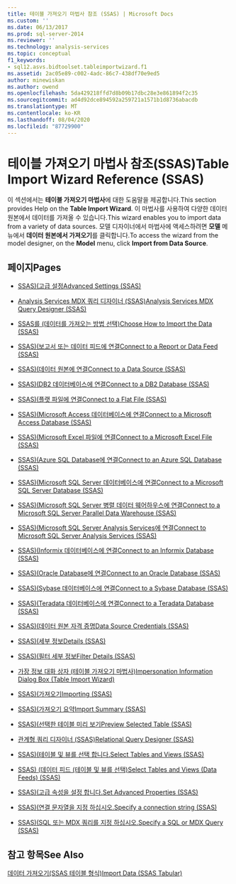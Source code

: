 ```yaml
---
title: 테이블 가져오기 마법사 참조 (SSAS) | Microsoft Docs
ms.custom: ''
ms.date: 06/13/2017
ms.prod: sql-server-2014
ms.reviewer: ''
ms.technology: analysis-services
ms.topic: conceptual
f1_keywords:
- sql12.asvs.bidtoolset.tableimportwizard.f1
ms.assetid: 2ac05e89-c002-4adc-86c7-438df70e9ed5
author: minewiskan
ms.author: owend
ms.openlocfilehash: 5da429218ffd7d8b09b17dbc28e3e861894f2c35
ms.sourcegitcommit: ad4d92dce894592a259721a1571b1d8736abacdb
ms.translationtype: MT
ms.contentlocale: ko-KR
ms.lasthandoff: 08/04/2020
ms.locfileid: "87729900"
---
```

# <a name="table-import-wizard-reference-ssas"></a><span data-ttu-id="6c917-102">테이블 가져오기 마법사 참조(SSAS)</span><span class="sxs-lookup"><span data-stu-id="6c917-102">Table Import Wizard Reference (SSAS)</span></span>
  <span data-ttu-id="6c917-103">이 섹션에서는 **테이블 가져오기 마법사**에 대한 도움말을 제공합니다.</span><span class="sxs-lookup"><span data-stu-id="6c917-103">This section provides Help on the **Table Import Wizard**.</span></span> <span data-ttu-id="6c917-104">이 마법사를 사용하여 다양한 데이터 원본에서 데이터를 가져올 수 있습니다.</span><span class="sxs-lookup"><span data-stu-id="6c917-104">This wizard enables you to import data from a variety of data sources.</span></span> <span data-ttu-id="6c917-105">모델 디자이너에서 마법사에 액세스하려면 **모델** 메뉴에서 **데이터 원본에서 가져오기**를 클릭합니다.</span><span class="sxs-lookup"><span data-stu-id="6c917-105">To access the wizard from the model designer, on the **Model** menu, click **Import from Data Source**.</span></span>  
  
## <a name="pages"></a><span data-ttu-id="6c917-106">페이지</span><span class="sxs-lookup"><span data-stu-id="6c917-106">Pages</span></span>  
  
-   [<span data-ttu-id="6c917-107">SSAS&#41;&#40;고급 설정</span><span class="sxs-lookup"><span data-stu-id="6c917-107">Advanced Settings &#40;SSAS&#41;</span></span>](advanced-settings-ssas.md)  
  
-   [<span data-ttu-id="6c917-108">Analysis Services MDX 쿼리 디자이너 &#40;SSAS&#41;</span><span class="sxs-lookup"><span data-stu-id="6c917-108">Analysis Services MDX Query Designer &#40;SSAS&#41;</span></span>](analysis-services-mdx-query-designer-ssas.md)  
  
-   [<span data-ttu-id="6c917-109">SSAS를 &#40;데이터를 가져오는 방법 선택&#41;</span><span class="sxs-lookup"><span data-stu-id="6c917-109">Choose How to Import the Data &#40;SSAS&#41;</span></span>](choose-how-to-import-the-data-ssas.md)  
  
-   [<span data-ttu-id="6c917-110">SSAS&#41;&#40;보고서 또는 데이터 피드에 연결</span><span class="sxs-lookup"><span data-stu-id="6c917-110">Connect to a Report or Data Feed &#40;SSAS&#41;</span></span>](connect-to-a-report-or-data-feed-ssas.md)  
  
-   [<span data-ttu-id="6c917-111">SSAS&#41;&#40;데이터 원본에 연결</span><span class="sxs-lookup"><span data-stu-id="6c917-111">Connect to a Data Source &#40;SSAS&#41;</span></span>](connect-to-a-data-source-ssas.md)  
  
-   [<span data-ttu-id="6c917-112">SSAS&#41;&#40;DB2 데이터베이스에 연결</span><span class="sxs-lookup"><span data-stu-id="6c917-112">Connect to a DB2 Database &#40;SSAS&#41;</span></span>](connect-to-a-db2-database-ssas.md)  
  
-   [<span data-ttu-id="6c917-113">SSAS&#41;&#40;플랫 파일에 연결</span><span class="sxs-lookup"><span data-stu-id="6c917-113">Connect to a Flat File &#40;SSAS&#41;</span></span>](connect-to-a-flat-file-ssas.md)  
  
-   [<span data-ttu-id="6c917-114">SSAS&#41;&#40;Microsoft Access 데이터베이스에 연결</span><span class="sxs-lookup"><span data-stu-id="6c917-114">Connect to a Microsoft Access Database &#40;SSAS&#41;</span></span>](connect-to-a-microsoft-access-database-ssas.md)  
  
-   [<span data-ttu-id="6c917-115">SSAS&#41;&#40;Microsoft Excel 파일에 연결</span><span class="sxs-lookup"><span data-stu-id="6c917-115">Connect to a Microsoft Excel File &#40;SSAS&#41;</span></span>](connect-to-a-microsoft-excel-file-ssas.md)  
  
-   [<span data-ttu-id="6c917-116">SSAS&#41;&#40;Azure SQL Database에 연결</span><span class="sxs-lookup"><span data-stu-id="6c917-116">Connect to an Azure SQL Database &#40;SSAS&#41;</span></span>](connect-to-an-azure-sql-database-ssas.md)  
  
-   [<span data-ttu-id="6c917-117">SSAS&#41;&#40;Microsoft SQL Server 데이터베이스에 연결</span><span class="sxs-lookup"><span data-stu-id="6c917-117">Connect to a Microsoft SQL Server Database &#40;SSAS&#41;</span></span>](connect-to-a-microsoft-sql-server-database-ssas.md)  
  
-   [<span data-ttu-id="6c917-118">SSAS&#41;&#40;Microsoft SQL Server 병렬 데이터 웨어하우스에 연결</span><span class="sxs-lookup"><span data-stu-id="6c917-118">Connect to a Microsoft SQL Server Parallel Data Warehouse &#40;SSAS&#41;</span></span>](connect-to-a-microsoft-sql-server-parallel-data-warehouse-ssas.md)  
  
-   [<span data-ttu-id="6c917-119">SSAS&#41;&#40;Microsoft SQL Server Analysis Services에 연결</span><span class="sxs-lookup"><span data-stu-id="6c917-119">Connect to Microsoft SQL Server Analysis Services &#40;SSAS&#41;</span></span>](connect-to-microsoft-sql-server-analysis-services-ssas.md)  
  
-   [<span data-ttu-id="6c917-120">SSAS&#41;&#40;Informix 데이터베이스에 연결</span><span class="sxs-lookup"><span data-stu-id="6c917-120">Connect to an Informix Database &#40;SSAS&#41;</span></span>](connect-to-an-informix-database-ssas.md)  
  
-   [<span data-ttu-id="6c917-121">SSAS&#41;&#40;Oracle Database에 연결</span><span class="sxs-lookup"><span data-stu-id="6c917-121">Connect to an Oracle Database &#40;SSAS&#41;</span></span>](connect-to-an-oracle-database-ssas.md)  
  
-   [<span data-ttu-id="6c917-122">SSAS&#41;&#40;Sybase 데이터베이스에 연결</span><span class="sxs-lookup"><span data-stu-id="6c917-122">Connect to a Sybase Database &#40;SSAS&#41;</span></span>](connect-to-a-sybase-database-ssas.md)  
  
-   [<span data-ttu-id="6c917-123">SSAS&#41;&#40;Teradata 데이터베이스에 연결</span><span class="sxs-lookup"><span data-stu-id="6c917-123">Connect to a Teradata Database &#40;SSAS&#41;</span></span>](connect-to-a-teradata-database-ssas.md)  
  
-   [<span data-ttu-id="6c917-124">SSAS&#41;&#40;데이터 원본 자격 증명</span><span class="sxs-lookup"><span data-stu-id="6c917-124">Data Source Credentials &#40;SSAS&#41;</span></span>](data-source-credentials-ssas.md)  
  
-   [<span data-ttu-id="6c917-125">SSAS&#41;&#40;세부 정보</span><span class="sxs-lookup"><span data-stu-id="6c917-125">Details &#40;SSAS&#41;</span></span>](details-ssas.md)  
  
-   [<span data-ttu-id="6c917-126">SSAS&#41;&#40;필터 세부 정보</span><span class="sxs-lookup"><span data-stu-id="6c917-126">Filter Details &#40;SSAS&#41;</span></span>](filter-details-ssas.md)  
  
-   [<span data-ttu-id="6c917-127">가장 정보 대화 상자 &#40;테이블 가져오기 마법사&#41;</span><span class="sxs-lookup"><span data-stu-id="6c917-127">Impersonation Information Dialog Box &#40;Table Import Wizard&#41;</span></span>](impersonation-information-dialog-box-table-import-wizard.md)  
  
-   [<span data-ttu-id="6c917-128">SSAS&#41;&#40;가져오기</span><span class="sxs-lookup"><span data-stu-id="6c917-128">Importing &#40;SSAS&#41;</span></span>](importing-ssas.md)  
  
-   [<span data-ttu-id="6c917-129">SSAS&#41;&#40;가져오기 요약</span><span class="sxs-lookup"><span data-stu-id="6c917-129">Import Summary &#40;SSAS&#41;</span></span>](import-summary-ssas.md)  
  
-   [<span data-ttu-id="6c917-130">SSAS&#41;&#40;선택한 테이블 미리 보기</span><span class="sxs-lookup"><span data-stu-id="6c917-130">Preview Selected Table &#40;SSAS&#41;</span></span>](preview-selected-table-ssas.md)  
  
-   [<span data-ttu-id="6c917-131">관계형 쿼리 디자이너 &#40;SSAS&#41;</span><span class="sxs-lookup"><span data-stu-id="6c917-131">Relational Query Designer &#40;SSAS&#41;</span></span>](relational-query-designer-ssas.md)  
  
-   [<span data-ttu-id="6c917-132">SSAS&#41;&#40;테이블 및 뷰를 선택 합니다.</span><span class="sxs-lookup"><span data-stu-id="6c917-132">Select Tables and Views &#40;SSAS&#41;</span></span>](select-tables-and-views-ssas.md)  
  
-   [<span data-ttu-id="6c917-133">SSAS&#41; &#40;데이터 피드 &#40;테이블 및 뷰를 선택&#41;</span><span class="sxs-lookup"><span data-stu-id="6c917-133">Select Tables and Views &#40;Data Feeds&#41; &#40;SSAS&#41;</span></span>](select-tables-and-views-data-feeds-ssas.md)  
  
-   [<span data-ttu-id="6c917-134">SSAS&#41;&#40;고급 속성을 설정 합니다.</span><span class="sxs-lookup"><span data-stu-id="6c917-134">Set Advanced Properties &#40;SSAS&#41;</span></span>](set-advanced-properties-ssas.md)  
  
-   [<span data-ttu-id="6c917-135">SSAS&#41;&#40;연결 문자열을 지정 하십시오.</span><span class="sxs-lookup"><span data-stu-id="6c917-135">Specify a connection string &#40;SSAS&#41;</span></span>](specify-a-connection-string-ssas.md)  
  
-   [<span data-ttu-id="6c917-136">SSAS&#41;&#40;SQL 또는 MDX 쿼리를 지정 하십시오.</span><span class="sxs-lookup"><span data-stu-id="6c917-136">Specify a SQL or MDX Query &#40;SSAS&#41;</span></span>](specify-a-sql-or-mdx-query-ssas.md)  
  
## <a name="see-also"></a><span data-ttu-id="6c917-137">참고 항목</span><span class="sxs-lookup"><span data-stu-id="6c917-137">See Also</span></span>  
 [<span data-ttu-id="6c917-138">데이터 가져오기&#40;SSAS 테이블 형식&#41;</span><span class="sxs-lookup"><span data-stu-id="6c917-138">Import Data &#40;SSAS Tabular&#41;</span></span>](import-data-ssas-tabular.md)  
  
  
